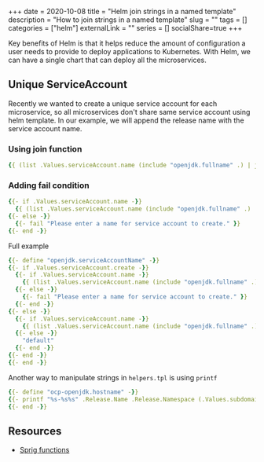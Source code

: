 +++ 
date = 2020-10-08
title = "Helm join strings in a named template"
description = "How to join strings in a named template"
slug = "" 
tags = []
categories = ["helm"]
externalLink = ""
series = []
socialShare=true
+++

Key benefits of Helm is that it helps reduce the amount of configuration a user needs to provide to deploy applications to Kubernetes. With Helm, we can have a single chart that can deploy all the microservices.

## Unique ServiceAccount

Recently we wanted to create a unique service account for each microservice, so all microservices don't share same service account using helm template. In our example, we will append the release name with the service account name.

### Using join function

```yaml
{{ (list .Values.serviceAccount.name (include "openjdk.fullname" .) | join "-") }} 
```

### Adding fail condition

```yaml
{{- if .Values.serviceAccount.name -}} 
  {{ (list .Values.serviceAccount.name (include "openjdk.fullname" .) | join "-") }} 
{{- else -}} 
  {{- fail "Please enter a name for service account to create." }} 
{{- end -}}
```

Full example

```yaml
{{- define "openjdk.serviceAccountName" -}}
{{- if .Values.serviceAccount.create -}} 
  {{- if .Values.serviceAccount.name -}} 
    {{ (list .Values.serviceAccount.name (include "openjdk.fullname" .) | join "-") }} 
  {{- else -}} 
    {{- fail "Please enter a name for service account to create." }} 
  {{- end -}}
{{- else -}} 
  {{- if .Values.serviceAccount.name -}} 
    {{ (list .Values.serviceAccount.name (include "openjdk.fullname" .) | join "-") }} 
  {{- else -}} 
    "default" 
  {{- end -}}
{{- end -}}
{{- end -}}
```

Another way to manipulate strings in `helpers.tpl` is using `printf`

```yaml
{{- define "ocp-openjdk.hostname" -}}
{{- printf "%s-%s%s" .Release.Name .Release.Namespace (.Values.subdomain | default ".apps.amp01.nonprod" ) -}}
{{- end -}}
```

## Resources

* [Sprig functions](https://github.com/Masterminds/sprig)
